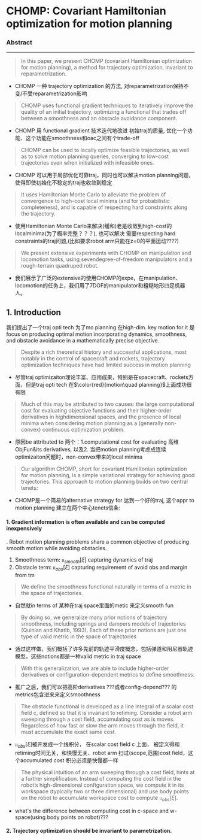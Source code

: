 # CHOMP: Covariant Hamiltonian optimization for motion planning

### Abstract

------

> In this paper, we present CHOMP (covariant Hamiltonian optimization for motion planning), a method for trajectory optimization, invariant to reparametrization.

- CHOMP 一种 trajectory optimization 的方法, 对reparametrization保持不变/不受reparametrization影响 

> CHOMP uses functional gradient techniques to iteratively improve the quality of an initial trajectory, optimizing a functional that trades off between a smoothness and an obstacle avoidance component.

- CHOMP 用 functional gradient 技术迭代地改进 初始traj的质量, 优化一个功能、这个功能在smoothness和oac之间有个trade-off

> CHOMP can be used to locally optimize feasible trajectories, as well as to solve motion planning queries, converging to
low-cost trajectories even when initialized with infeasible ones.
- CHOMP 可以用于局部优化可靠traj，同时也可以解决motion planning问题，使得即使初始化不稳定的traj也收敛到稳定
> It uses Hamiltonian Monte Carlo to alleviate the problem of
> convergence to high-cost local minima (and for probabilistic completeness), and is capable of respecting hard constraints along the trajectory.

- 使用Hamiltonian Monte Carlo来解决(缓和)老是收敛到high-cost的localminima(为了概率完整？？？), 也可以解决 需要respecting hard constraints的traj问题,(比如要求robot arm只能在z=0的平面运动????)

>   We present extensive experiments with CHOMP on manipulation and locomotion tasks, using sevendegree-of-freedom manipulators and a rough-terrain quadruped robot.

- 我们展示了广泛的extensive的使用CHOMP的expe，在manipulation、locomotion的任务上，我们用了7DOF的manipulator和粗糙地形四足机器人。

  

## 1. Introduction

 我们提出了一个traj opti tech 为了mo planning 在high-dim. key motion for it 是 focus on producing optimal motion:incorporating dynamics, smoothness, and obstacle avoidance in a mathematically precise objective. 

> Despite a rich theoretical history and successful applications, most notably in the control of spacecraft and rockets, trajectory optimization techniques have had limited success in motion planning

- 尽管traj optimizaiton理论丰富、应用成果，特别是在spacecraft、rockets方面，但是traj opti tech 在$\color{red}{motion\quad planning}$上面成功很有限

> Much of this may be attributed to two causes: the large computational cost for evaluating objective functions and their higher-order derivatives in highdimensional spaces, and the presence of local minima when considering motion planning as a (generally non-convex) continuous optimization problem.

- 原因be attributed to 两个：1.computational cost for evaluating 高维ObjFun&its derivatives, 以及2. 当把motion planning考虑成连续optimizaiton问题时，non-convex带来的local minima

> Our algorithm CHOMP, short for covariant Hamiltonian optimization for motion planning, is a simple variational strategy for achieving good trajectories. This approach to motion planning builds on two central tenets:

- CHOMP是一个简易的alternative strategy for 达到一个好的traj, 这个appr to motion planning 建立在两个中心tenets信条:

#### 1. Gradient information is often available and can be computed inexpensively

. Robot motion planning problems share a common objective of producing smooth
motion while avoiding obstacles.  

1. Smoothness term: $\mathfrak{u}_{smooth}[\xi]$  capturing dynamics of traj
2. Obstacle term: $\mathfrak{u}_{obs}[\xi]$ capturing requirement of avoid obs and margin from tm

>  We define the smoothness functional naturally in terms of a metric in the space of trajectories.

- 自然就in terms of 某种在traj space里面的metic 来定义smooth fun

> By doing so, we generalize many prior notions of trajectory smoothness, including springs and dampers models of trajectories (Quinlan and Khatib, 1993). Each of these prior notions are just one type of valid metric in the space of trajectories

- 通过这样做，我们概括了许多先前的轨迹平滑度概念，包括弹道和阻尼器轨迹模型，这些notions都是一种valid metric in traj space

> With this generalization, we are able to include higher-order derivatives or
> configuration-dependent metrics to define smoothness.

- 推广之后，我们可以把高阶derivatives ???或者config-depend??? 的metrics包含进来来定义smoothness

> The obstacle functional is developed as a line integral of a scalar cost field c, defined so that it is invariant to retiming. Consider a robot arm sweeping through a cost field, accumulating cost as is moves. Regardless of how fast or slow the arm moves through the field, it must accumulate the exact same cost.

- $\mathfrak{u}_{obs}[\xi]​$ 被开发成一个线积分， 在scalar cost field c 上面， 被定义得和retiming时间无关，和快慢无关、robot arm 扫过(scope,范围)cost field，这个accumulated cost 积分必须是快慢都一样

> The physical intuition of an arm sweeping through a cost field, hints at a further simplification. Instead of computing the cost field in the robot’s high-dimensional configuration space, we compute it in its workspace (typically two or three dimensional) and use body points on the robot to accumulate workspace cost to compute $\mathfrak{u}_{obs}[\xi]​$.

- what's the difference between computing cost in c-space and w-space(using body points on robot)???

#### 2. Trajectory optimization should be invariant to parametrization.



